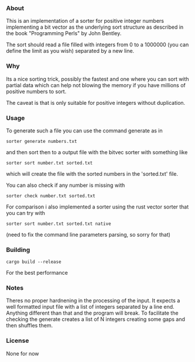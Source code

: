 ### About

This is an implementation of a sorter for positive integer numbers implementing
a bit vector as the underlying sort structure as described in the book "Programming Perls" by John Bentley.

The sort should read a file filled with integers from 0 to a 1000000 (you can define the limit as you wish) separated by a new line.

### Why

Its a nice sorting trick, possibly the fastest and one where you can sort with partial data
which can help not blowing the memory if you have millions of positive numbers to sort.

The caveat is that is only suitable for positive integers without duplication.

### Usage

To generate such a file you can use the command generate as in

```
sorter generate numbers.txt
```

and then sort then to a output file with the bitvec sorter with something like

```
sorter sort number.txt sorted.txt
```

which will create the file with the sorted numbers in the 'sorted.txt' file.

You can also check if any number is missing with

```
sorter check number.txt sorted.txt
```

For comparison i also implemented a sorter using the rust vector sorter that you can try with

```
sorter sort number.txt sorted.txt native
```

(need to fix the command line parameters parsing, so sorry for that)

### Building

```
cargo build --release
```

For the best performance

### Notes

Theres no proper hardnening in the processing of the input. It expects a well formatted input file
with a list of integers separated by a line end. Anything different than that and the program will break.
To facilitate the checking the generate creates a list of N integers creating some gaps and then shuffles them.

### License

None for now
